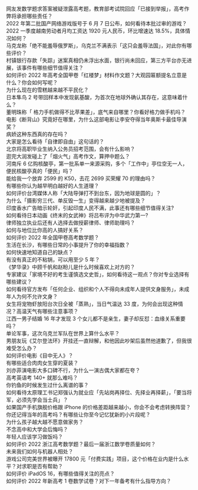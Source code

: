 网友发数学题求答案被疑泄露高考题，教育部考试院回应「已接到举报」，高考作弊将承担哪些责任？  
2022 年第二批国产网络游戏版号于 6 月 7 日公布，如何看待本批过审的游戏？  
2022 一季度越南劳动者月均工资达 1920 元人民币，环比增速达 18.5%，具体情况如何？  
马克龙称「绝不能羞辱俄罗斯」，乌克兰不满表示「这只会羞辱法国」，对此你有哪些评价？  
村镇银行存款「失踪」迷案真相仍未浮出水面，银行尚未回应，第三方平台亦无进展，该事件有哪些细节值得关注？  
如何评价 2022 年高考全国甲卷「红楼梦」材料作文题？大观园匾额提名立意是什么？你会如何写呢？  
为什么现在的雪糕越来越不平民化？  
日本隼鸟 2 号带回样本中发现氨基酸，为首次在地球外确认其存在，这意味着什么？  
董明珠称「 格力手机做得不比苹果差」，底气来自哪里？你看好格力做手机吗？  
电影《断背山》究竟好在哪里，为什么这部电影让李安夺得当年奥斯卡最佳导演奖？  
病娇这种东西真的存在吗？  
大家是怎么看待「自律即自由」这句话的？  
北京将高职毕业生纳入公务员招考范围，会有什么影响？  
逛完大润发碰上了「烟火气」高考作文，算押中题么？  
河南斥 6 亿购核酸亭，第一批系单一来源采购，多个「工作中」亭位空无一人，便民核酸亭真的「便民」吗？  
能给我一个放弃 2599 的 K50，去花 2699 买荣耀 70 的理由吗？  
有哪些你认为越早明白越好的人生道理？  
如何评价台湾媒体人称「大陆导弹打不到台东，因为地球是圆的」？  
为什么「摄影穷三代、单反毁一生」变得越来越少地被提及？  
印度香水广告暗示轮奸，引起印度人民不满，此事还有哪些细节值得关注?  
如何看待日本动画《终末的女武神》将吕布评为中华武力第一?  
律师独立执业后还有人选择去做授薪律师、律师助理吗？  
如何与地位比你高的人搞好关系？  
如何评价 2022 年全国甲卷高考数学题？  
生活在长沙，有哪些日常的小事提升了你的幸福指数？  
如何快速地知道自己的缺点？  
有没有真正的不粘锅，可以用至少 5 年？  
《梦华录》中顾千帆和赵盼儿是什么时候喜欢上对方的？  
专家建议「家境不好的考生谨慎选文史哲」，如何看待这一观点？你对专业选择有哪些建议？  
如何看待官方发布「任何企业、组织和个人不得向未成年人提供文身服务」，未成年人为何不允许文身？  
女生将宠物虾放阳台次日全被「蒸熟」，当日气温达 33 度，为何会出现这种情况？高温天气有哪些注意事项？  
江西一男子结婚 16 年才发现 3 个女儿都不是亲生，妻子却反怼：血缘关系重要吗？  
单论军事，这次乌克兰军队在世界上算什么水平？  
男朋友玩《艾尔登法环》开挂还一直辩解，和他因此吵架后虽然他道歉了，但我很难受怎么办？  
如何评价电影《目中无人》？  
有哪些适合肉肉女生穿的夏装？  
刘亦菲演电影大多口碑不行，为什么一演古偶大家都在夸？  
高考英语考 140+ 就那么难吗？  
你钓鱼的时候发生过什么离谱的事？  
如何看待太原理工书记郑强认为就业应「先站岗再择位、先择业再择薪」，「要当将军，必须先学会当士兵」？  
如果国产手机旗舰价格跟 iPhone 的价格差距越来越小，你会不会考虑转换阵营？  
你还记得当年的高考吗？有哪些让你至今记忆犹新的小片段呢？  
为什么孩子越大越不愿意做家务？  
不念高中和大学会后悔吗？  
年轻人应该学习做饭吗？  
如何评价 2022 浙江高考数学题？最后一届浙江数学卷质量如何？  
未来我们如何与机器人相处？  
游戏公司完美世界被曝开 17800 元「付费实践」项目，这个价格在业内是什么水平？对求职是否有帮助？  
如何评价 iPadOS 16，有哪些值得关注的亮点？  
如何评价 2022 年新高考 1 卷数学试卷？对下一年备考有什么指导方向？  
